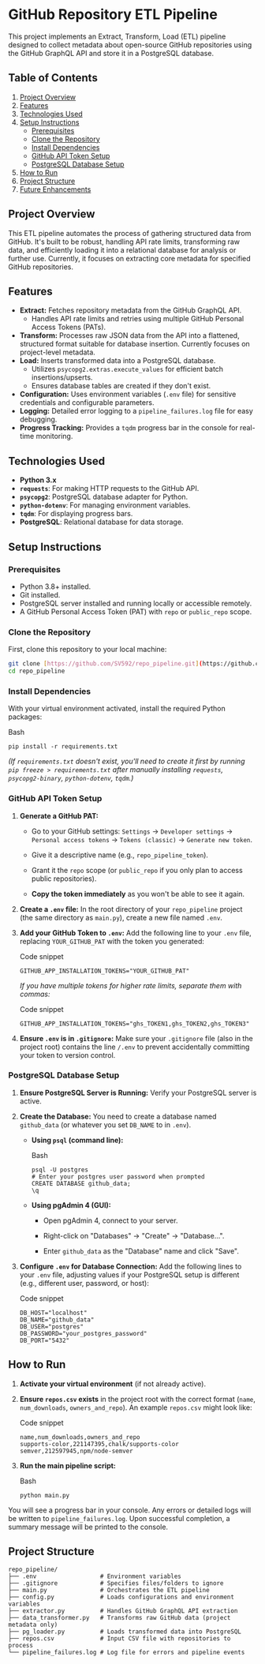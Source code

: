 # GitHub Repository ETL Pipeline

This project implements an Extract, Transform, Load (ETL) pipeline designed to collect metadata about open-source GitHub repositories using the GitHub GraphQL API and store it in a PostgreSQL database.

## Table of Contents

1.  [Project Overview](#project-overview)
2.  [Features](#features)
3.  [Technologies Used](#technologies-used)
4.  [Setup Instructions](#setup-instructions)
    * [Prerequisites](#prerequisites)
    * [Clone the Repository](#clone-the-repository)
    * [Install Dependencies](#install-dependencies)
    * [GitHub API Token Setup](#github-api-token-setup)
    * [PostgreSQL Database Setup](#postgresql-database-setup)
5.  [How to Run](#how-to-run)
6.  [Project Structure](#project-structure)
7.  [Future Enhancements](#future-enhancements)

## Project Overview

This ETL pipeline automates the process of gathering structured data from GitHub. It's built to be robust, handling API rate limits, transforming raw data, and efficiently loading it into a relational database for analysis or further use. Currently, it focuses on extracting core metadata for specified GitHub repositories.

## Features

* **Extract:** Fetches repository metadata from the GitHub GraphQL API.
    * Handles API rate limits and retries using multiple GitHub Personal Access Tokens (PATs).
* **Transform:** Processes raw JSON data from the API into a flattened, structured format suitable for database insertion. Currently focuses on project-level metadata.
* **Load:** Inserts transformed data into a PostgreSQL database.
    * Utilizes `psycopg2.extras.execute_values` for efficient batch insertions/upserts.
    * Ensures database tables are created if they don't exist.
* **Configuration:** Uses environment variables (`.env` file) for sensitive credentials and configurable parameters.
* **Logging:** Detailed error logging to a `pipeline_failures.log` file for easy debugging.
* **Progress Tracking:** Provides a `tqdm` progress bar in the console for real-time monitoring.

## Technologies Used

* **Python 3.x**
* **`requests`**: For making HTTP requests to the GitHub API.
* **`psycopg2`**: PostgreSQL database adapter for Python.
* **`python-dotenv`**: For managing environment variables.
* **`tqdm`**: For displaying progress bars.
* **PostgreSQL**: Relational database for data storage.

## Setup Instructions

### Prerequisites

* Python 3.8+ installed.
* Git installed.
* PostgreSQL server installed and running locally or accessible remotely.
* A GitHub Personal Access Token (PAT) with `repo` or `public_repo` scope.

### Clone the Repository

First, clone this repository to your local machine:

```bash
git clone [https://github.com/SV592/repo_pipeline.git](https://github.com/SV592/repo_pipeline.git)
cd repo_pipeline

```

### Install Dependencies

With your virtual environment activated, install the required Python packages:

Bash

```
pip install -r requirements.txt

```

*(If `requirements.txt` doesn't exist, you'll need to create it first by running `pip freeze > requirements.txt` after manually installing `requests`, `psycopg2-binary`, `python-dotenv`, `tqdm`.)*

### GitHub API Token Setup

1.  **Generate a GitHub PAT:**

    -   Go to your GitHub settings: `Settings` -> `Developer settings` -> `Personal access tokens` -> `Tokens (classic)` -> `Generate new token`.

    -   Give it a descriptive name (e.g., `repo_pipeline_token`).

    -   Grant it the `repo` scope (or `public_repo` if you only plan to access public repositories).

    -   **Copy the token immediately** as you won't be able to see it again.

2.  **Create a `.env` file:** In the root directory of your `repo_pipeline` project (the same directory as `main.py`), create a new file named `.env`.

3.  **Add your GitHub Token to `.env`:** Add the following line to your `.env` file, replacing `YOUR_GITHUB_PAT` with the token you generated:

    Code snippet

    ```
    GITHUB_APP_INSTALLATION_TOKENS="YOUR_GITHUB_PAT"

    ```

    *If you have multiple tokens for higher rate limits, separate them with commas:*

    Code snippet

    ```
    GITHUB_APP_INSTALLATION_TOKENS="ghs_TOKEN1,ghs_TOKEN2,ghs_TOKEN3"

    ```

4.  **Ensure `.env` is in `.gitignore`:** Make sure your `.gitignore` file (also in the project root) contains the line `/.env` to prevent accidentally committing your token to version control.

### PostgreSQL Database Setup

1.  **Ensure PostgreSQL Server is Running:** Verify your PostgreSQL server is active.

2.  **Create the Database:** You need to create a database named `github_data` (or whatever you set `DB_NAME` to in `.env`).

    -   **Using `psql` (command line):**

        Bash

        ```
        psql -U postgres
        # Enter your postgres user password when prompted
        CREATE DATABASE github_data;
        \q

        ```

    -   **Using pgAdmin 4 (GUI):**

        -   Open pgAdmin 4, connect to your server.

        -   Right-click on "Databases" -> "Create" -> "Database...".

        -   Enter `github_data` as the "Database" name and click "Save".

3.  **Configure `.env` for Database Connection:** Add the following lines to your `.env` file, adjusting values if your PostgreSQL setup is different (e.g., different user, password, or host):

    Code snippet

    ```
    DB_HOST="localhost"
    DB_NAME="github_data"
    DB_USER="postgres"
    DB_PASSWORD="your_postgres_password"
    DB_PORT="5432"

    ```

How to Run
----------

1.  **Activate your virtual environment** (if not already active).

2.  **Ensure `repos.csv` exists** in the project root with the correct format (`name`, `num_downloads`, `owners_and_repo`). An example `repos.csv` might look like:

    Code snippet

    ```
    name,num_downloads,owners_and_repo
    supports-color,221147395,chalk/supports-color
    semver,212597945,npm/node-semver

    ```

3.  **Run the main pipeline script:**

    Bash

    ```
    python main.py

    ```

You will see a progress bar in your console. Any errors or detailed logs will be written to `pipeline_failures.log`. Upon successful completion, a summary message will be printed to the console.

Project Structure
-----------------

```
repo_pipeline/
├── .env                  # Environment variables
├── .gitignore            # Specifies files/folders to ignore
├── main.py               # Orchestrates the ETL pipeline
├── config.py             # Loads configurations and environment variables
├── extractor.py          # Handles GitHub GraphQL API extraction
├── data_transformer.py   # Transforms raw GitHub data (project metadata only)
├── pg_loader.py          # Loads transformed data into PostgreSQL
├── repos.csv             # Input CSV file with repositories to process
└── pipeline_failures.log # Log file for errors and pipeline events
```
